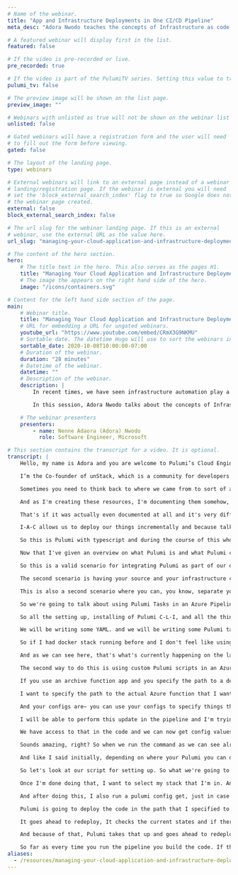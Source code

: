 ```yaml
---
# Name of the webinar.
title: "App and Infrastructure Deployments in One CI/CD Pipeline"
meta_desc: "Adora Nwodo teaches the concepts of Infrastructure as code and how you're able to treat infrastructure deployment code the same way you treat your source code."

# A featured webinar will display first in the list.
featured: false

# If the video is pre-recorded or live.
pre_recorded: true

# If the video is part of the PulumiTV series. Setting this value to true will list the video in the "PulumiTV" section.
pulumi_tv: false

# The preview image will be shown on the list page.
preview_image: ""

# Webinars with unlisted as true will not be shown on the webinar list
unlisted: false

# Gated webinars will have a registration form and the user will need
# to fill out the form before viewing.
gated: false

# The layout of the landing page.
type: webinars

# External webinars will link to an external page instead of a webinar
# landing/registration page. If the webinar is external you will need
# set the 'block_external_search_index' flag to true so Google does not index
# the webinar page created.
external: false
block_external_search_index: false

# The url slug for the webinar landing page. If this is an external
# webinar, use the external URL as the value here.
url_slug: "managing-your-cloud-application-and-infrastructure-deployment-in-one-pipeline"

# The content of the hero section.
hero:
    # The title text in the hero. This also serves as the pages H1.
    title: "Managing Your Cloud Application and Infrastructure Deployments in One CI/CD Pipeline"
    # The image the appears on the right hand side of the hero.
    image: "/icons/containers.svg"

# Content for the left hand side section of the page.
main:
    # Webinar title.
    title: "Managing Your Cloud Application and Infrastructure Deployments in One CI/CD Pipeline"
    # URL for embedding a URL for ungated webinars.
    youtube_url: "https://www.youtube.com/embed/CRmX3G9NKMU"
    # Sortable date. The datetime Hugo will use to sort the webinars in date order.
    sortable_date: 2020-10-08T10:00:00-07:00
    # Duration of the webinar.
    duration: "28 minutes"
    # Datetime of the webinar.
    datetime: ""
    # Description of the webinar.
    description: |
        In recent times, we have seen infrastructure automation play a very important role in building and shipping world class applications fast. We have seen how tools like Docker, Ansible, Puppet & Terraform can be used to automate infrastructure deployments.

        In this session, Adora Nwodo talks about the concepts of Infrastructure as code (IaC) and how you're able to treat your infrastructure deployment code the same way you treat your source code by being able to test, version and gracefully rollback your infrastructure deployment code.

    # The webinar presenters
    presenters:
        - name: Nenne Adaora (Adora) Nwodo
          role: Software Engineer, Microsoft

# This section contains the transcript for a video. It is optional.
transcript: |
    Hello, my name is Adora and you are welcome to Pulumi’s Cloud Engineering Summit. I am very excited to be giving this talk today. And in my talk, I would be taking you through how to manage your Cloud Applications and Infrastructure Deployments in One C-I-C-D Pipeline. But before I go any further or dive into the main details of today's talk, I want to quickly introduce myself. So as I have said at the beginning of the talk, my name is Adora and I am a Software Engineer at Microsoft Mixed Reality and I am Tech Content Creator at AdoraHack. I create a lot of YouTube videos for developers and I write articles as well.

    I’m the Co-founder of unStack, which is a community for developers to learn stuff hands-on. So we organize meetups where we mostly do workshops as opposed to anything else. I'm also on the advisory board for V-R-A-R-A Nigeria, which is the Nigeria chapter for the V-R-A-R Global Association and in a way I guess it's kind of makes sense because I am somebody that works in Mixed Reality and somebody that is really enthusiastic about extended reality and what we can do as people that live in this world with that technology, So before anything straight, you know, let's just go— let's just take a trip down memory lane. Seeing what's currently, you know, happening now and how I-A-C has made a lot of things easier in terms of you know, how we are able to manage our infrastructure.

    Sometimes you need to think back to where we came from to sort of appreciate where we currently are, you know, today. And just looking at what was in the past for people that were trying to do infrastructure deployments or just even somehow create infrastructure for whatever applications or services, whatever it is that they were trying to build in the past. It was a very tedious and error-prone process and I’ll explain why.  So I got Azure today and I choose to create a resource group. I choose to create an app service plan and then I go ahead and create a key vault, as well. I go ahead and create a static web app as well. I go ahead and create multiple resources that I need to bring my website to life. Right?

    And as I'm creating these resources, I'm documenting them somehow, but maybe some— somewhere in the middle of my entire devops process, I have a live site or something goes wrong and I have to quickly make some kind of configuration change to the particular environment that had the problem. But somehow I forgot to, for whatever reason document, that change or anything like that and now these states of the environments that I made that quick-fix in, and all my other environments, will be different and if I want to now create an entirely new environment, I will be creating off the knowledge that I already have of doing that was probably documented.

    That's if it was actually even documented at all and it's very difficult to maintain states across, you know, your different environments when you are trying to do deployment in steps, so you kind of— so if you have like a development environment, you have a staging environment, and you have a production environment you can't confidently say that your staging environment mirror—mirrors your production environment or vice-versa because in that moment you're not sure anymore because of individual tricks you've made here and there just to get something to work and you weren't maybe for some reason able to document or it escapes your mind or just wasn't even one of those things, right? I-A-C gives us, you know, version control.

    I-A-C allows us to deploy our things incrementally and because talking about Pulumi, it gives us a way to actually apply a setting design pattern to whatever infrastructure definition thing we want to do because with Pulumi I'm going to be using regular programming languages and then you can now decide, okay. I want to create for the different regions, I want it to be represented in this particular way. So as I'm going to be designing my cloud application, as I'm going to be designing my service, I'm going to be designing the app, I can also be thinking about ways to actually also design my infrastructure code thing, if that makes sense? Like I said, I think Pulumi is amazing because it gives us the ability to create our infrastructure with familiar programming languages and you can see this storage account over here.

    So this is Pulumi with typescript and during the course of this whole talk, I will be using typescript as a reference. But with Pulumi you can actually use a bunch of other programming languages. You can use C-Sharp. You can use Python you can use dot net and so many more amazing programming languages. So in this particular slide, we can see the typescript definition of a storage account. So I want to use Pulumi to create a storage account with— I want to use Pulumi’s typescript to create a storage account resource. And this is how I go ahead to you know, do that.

    Now that I've given an overview on what Pulumi is and what Pulumi can sort of like do for us, I tried not to go too deep into that because that's not what this talk is really focused on, but now that I’ve given a brief overview on that, I am going straight into the next part of this talk which is integrating Pulumi as part of our deployment process and there are two scenarios. So I'm going to be stating each scenario and possible implementations for those scenarios. So the first scenario is, you know separating infrastructure deployments from our source code deployment. So for whatever reason and this is not what this talk is focused on because like I said at the beginning of this talk, this talk is focused on being able to deploy our cloud applications and our infrastructure sideby-side in one C-I-C-D pipeline.

    So this is a valid scenario for integrating Pulumi as part of our deployment process and I just want to touch on it before I move on to the next thing which is the scenario that we actually care about in this context. So the first scenario is separating infrastructure deployments from our source code deployments and there are basically two ways to do that and you might want to do this thing for whatever reason at all. The first way is having multiple repos and then you could have like one repo for where all your infrastructure could would be and then you can have another repo for way or your application source code would be basically.

    The second scenario is having your source and your infrastructure code in the same repo, but having multiple pipelines for those things and depending on whatever conditions you set, the multiple pipelines will get triggered on different locations. So it could be that you only want to trigger the pipeline that does the infrastructure deployments when you actually edit code in the infrastructure directory. Every other time you want to run the pipeline that does the source deployments or you can decide, however, whatever condition that would make you want to have multiple pipelines and trigger them or more— on different locations.

    This is also a second scenario where you can, you know, separate your infrastructure deployments from your source code deployment. And in the second scenario, which is the one we are interested in in today's talk, is deploying infrastructure and source code changes simultaneously. Now in this scenario there are two ways to implement it. So the first way to implement this is by deploying your infrastructure with Pulumi Tasks. Are your source code with some custom YAML templates that you can write yourself. The second scenario would be deploying your infrastructure and your source code with custom Pulumi templates.

    So we're going to talk about using Pulumi Tasks in an Azure Pipeline and you can do— well you can do most of all these things regardless of whatever tool that you are using, right? So if you are using GitHub for example, if you are using Azure DevOps, for example, if you're using anything at all, if you're using CircleC-I. You can do all these things, you can do all these things with Pulumi as well. But for this talk, I'm basically talking about Azure because that's what I'm more familiar with. So using Pulumi Task and Azure Pipeline, Pulumi tasks would help you, you know, handle all the things that you need to do before you actually run the Pulumi command.

    So all the setting up, installing of Pulumi C-L-I, and all the things that you need. Then all you need to do basically is call— is use that Pulumi Task and specify the command you want to call along with other important things like your Pulumi access token for authentication. So we can see these two code snippets side-by-side. One is code for defining a function app resource in Pulumi using typescript and the other is using Pulumi Tasks what we would actually need to write to be able to run these Pulumi things in Azure pipelines. So as we can see, we have our function app and we've given it the name my function app. We have specified the app service planned location, our Resource Group, and things that we need in this function app resource. if we want to deploy this function app resource to some Azure subscription so that we can, you know, actually deploy an Azure function there and we can run the code and all of that.

    We will be writing some YAML. and we will be writing some Pulumi tasks. So I have two Pulumi Tasks here because I want to run two different Pulumi commands. So I've created a Pulumi Task that does a preview for me— a preview on all my resources just to be able to compare the current Pulumi state with what I want to do to decide, okay, how many things do I want to update? How many things do I want to create? How many things am I deleting? And what is actually going to get replaced? Just to identify how the state is going to be different. So I just want to be able to see what it looks like and if it's all good then go ahead and run a Pulumi Up. And Pulumi Up is actually what upgrades my Pulumi state to what I have currently specified that I want my new states to be in.

    So if I had docker stack running before and I don't feel like using docker anymore, and I want to switch to a serverless architecture, I can remove all the docker things and then switch to using a function app in that app service plan and have all those things go in for me. So Pulumi compares that state and does all of that for me, so I would do a Pulumi preview and do a Pulumi Up. However, if you look at these scripts properly, all that happens here is the infrastructure updates. It doesn't in any way actually update my source code and when I started this talk I talked about deploying our infrastructure and source code side-by-side in one C-I-C-D pipeline. So this is not what we need. However, this next thing is closer to what need, which is after running my Pulumi Preview and my Pulumi Up, I can go ahead to run a custom YAML template that goes to deploy my function to my new Pulumi resource in Azure for me.

    And as we can see here, that's what's currently happening on the last line. And as we can see here the names of the function apps are the same. So the function app name in my code is the same name in the pipeline so that when I say, okay, I'm creating these templates to go and deploy this function for me. It goes to deploy the function to this particular function’s resource. This particular function app. So this is the first scenario that I talked about initially, So this is the first scenario that I talked about initially, which is alright. This is the first implementation for our scenario that I talked about initially, which is deploying on my infra with Pulumi Tasks and deploying our source with custom YAML templates. Now, there's a second way to actually do this, which is the way that I prefer.

    The second way to do this is using custom Pulumi scripts in an Azure pipeline. So as opposed to using the Pulumi Tasks themselves, you can customize things to how, you know, you want them to be. And now let's take a look at how that works. I'm going to be talking about this in the context of a function app. But if you are doing docker and you're doing docker containers this also applies as well, but I'm going to be using— I'm going to be saying this in the context of a function app because I feel it's a lot faster to get by. So Pulumi has something called an archive function app that allows you to deploy a function archive alongside the function up Azure  resource when you are running Pulumi Up. So as opposed to just creating an Azure function app, creating that resource.

    If you use an archive function app and you specify the path to a deployment archive, to an actual function it will also deploy that function for you in one step so you don't have to do so much. So what this means that in like, unlike the previous scenario our infra and our source code gets deployed in one step, in one task at once. You don't have to actually do two things. You don't have to create a Pulumi Task and then go ahead to call a custom template that does that. All these things could be done in one step. So here I have my code for an archive function app. We can see that— it's a little bit different from what I had before with just the normal function app resource, because now I am adding something called a deployment archive.

    I want to specify the path to the actual Azure function that I want Pulumi to help me deploy to my Azure function app resource. I had— I want to have builds that function and I want to have a path to that function and I want to pass that path to Pulumi so that Pulumi can help me deploy whatever is in that path to my Azure function app. That's just basically what it is. And for me to go even further I want to show you two different files and I want to show you why these two different files are important. So we have the Pulumi configs. So depending on how many Pulumi stack you have, you would have multiple configs. So now I have a stack I call the test stack.

    And your configs are— you can use your configs to specify things that you want to be different across your different stacks across your different environments. It could be that, okay, you want your for example the location. That's one thing that we can use in this case. Let's say okay, you want your test stack to be deployed to West Europe. You want your staging to be deployed to like West U.S. 2. And then you want your production to be deployed to like a France central. In that kind of scenario it's always easy to specify those details that are stack related that are environment related in your Pulumi stack. And because of that I have chosen, because even in the pipeline I will be able to update my Pulumi stack config by running this command Pulumi config set, whatever the config name is and the config value.

    I will be able to perform this update in the pipeline and I'm trying to run away from scenarios where I have to hard code in a deployment path because what if things change and for whatever reason my function app does not build to that specific path anymore. Then I deploy something empty to my function app and I think that my function app is there when it's actually not there. So I want to be able to automate this whole process from the beginning to the end. I don't have to hard code at all. So I'm going to be paying attention to the Pulumi config, to the Pulumi stack config. I will also going to be paying attention to the command that will help us set our archive path. If we go back to the source code we can see that— that we have created an instance of the Pulumi config.

    We have access to that in the code and we can now get config values from our config. So in this case in the code, I'll be able to get the demployment’ archive config values and I can do whatever I want with it. So that means that when I set the value for my function deployment archive in the pipeline and I run Pulumi Up, and Pulumi is going through my code and doing all the things that it does to deploy infrastructure for me. What's going to happen is— because I run that command my configure updated and when Pulumi gets to my code and sees that it requires the deployment’s archive config value from my config. It goes to fetch that and because it's already there it fetches that path, puts that path in my archive function app and then when Pulumi is helping me create that archive function app it creates it, it fetches the built function from the path that I've specified for my archive and it goes ahead to deploy whatever is in that path to my function app itself.

    Sounds amazing, right? So when we run the command as we can see already the— the config get sets as we can see this. Now, let's get to Azure pipelines. So this is what the pipeline would look like. Instead of running a Pulumi Task, I go through and run this script and I've broken this script down into two different shell scripts. So I have a script to do setup, just in case I want to do the same setup somewhere else so that I follow the programming rules that say don't repeat yourself. And I've broken these scripts down into two things. and the other one that does the Pulumi C-L-I related things for me.

    And like I said initially, depending on where your Pulumi you can decide to be using Pulumi’s cloud. And if you're using Pulumi’s cloud then you have to pass on your access token to do authentication, But if you are using your own cloud, like you have your own storage accounts, and  your own storage blob, you will need to path in like your app client secret, your subscription I-D, your arm client I-D and your arm tenant I-D, because this thing today that I'm talking about, the pipeline, currently works with service principal authentication. So you need service principal identification to do what I'm saying that Pulumi can do for you in the pipeline today.

    So let's look at our script for setting up. So what we're going to be doing is downloading Pulumi, logging into Pulumi and downloading Node.js for our setup. So when it's time to run the Pulumi C-L-I scripts, then it's important to add the Pulumi— the path to the Pulumi executable to our path environment variable. it’s very important. So when we try to run the Pulumi command, it can pick it up and run. So the first thing we want to do is to switch to our Pulumi path— the path where our Pulumi project is and in this case it is the infra path. So I'm going to switch to infra, right? And then after doing that I want to install N-P-M and I want to build my Pulumi typescript project if that is necessary.

    Once I'm done doing that, I want to select my stack that I'm in. And in this case I'm using a test stack. So I go ahead and I run Pulumi stack select test, and after doing that, I can set my deployments archive config value. I go ahead and I set that config value to the archive path that I had already built, you know, because initially I talked about this. Before we get to the Pulumi path, there will be a chance that the function that we actually have we would have built it, would have tested it, would have published artifacts, would have done all of that. So we published the artifacts to a particular path. And that is the path that we want because once we specify that path to Pulumi, Pulumi goes to deploy whatever lies in that path to our function. So I'm going to do a Pulumi config sets, deployments archive, and I'm going to put that path right there and I'm pathing it into the script right? I'm pathing the path into the script so that it's dynamic and I don't have to hard code this path for any time.

    And after doing this, I also run a pulumi config get, just in case for whatever reason my path wasn't set so that it feels early on and I know just so that I don't go through that whole process of trying to run the Pulumi Up and then it doesn't deploy anything and I go to my app to my function app and I see that my function is empty and I wonder why for a few hours. I don't want to get into that debugging rabbit hole. So, um, I just want to put this out there just to be sure that it actually sets before and move on. And after I have done the important things, which is after I have set up, as I have switched my stack, and after I have set my deployments archive, I can go ahead and just run my Pulumi Up. And what’s going to happen is Pulumi’s going to create my Azure function app resource for me.

    Pulumi is going to deploy the code in the path that I specified to that Azure function app for me, And I did not have to do it in more than one step. So on that note we've seen how we can be able to use Pulumi to deploy both our infrastructure and our source code in one step. And like I said earlier on, this works beyond functions, right? I talked about the archive function app because it's a lot easier, but I've also done this with docker as well. So I know for a fact that this actually works. All you need to do is update the container registry in Pulumi. And when you run the Pulumi Up, Pulumi goes ahead to redeploy the thing for you. So in this case where we were updating our deployments archive path for functions, if you are doing some kind of docker or kubernetes related things, you will probably need to update your container registry as well. And it's the same effect.

    It goes ahead to redeploy, It checks the current states and if there's any changes at all, it redeploys the thing for you. So now you might be wondering if Pulumi is able to do this for me, what happens next time when I did not make any changes to my infrastructure, but I have updated my code? And because I have updated my code, I want to obviously deploy the update code to Pulumi. Like I said states. The new path in your archive function app is not going to be the same as the path that you had before because once you do like a C slash Archive slash Path 2 slash, at least something will be different, even if it’s just build I-D of the function.

    And because of that, Pulumi takes that up and goes ahead to redeploy that function to that function app for you every time. So because the state is different from what you did it yesterday at 4pm and now that you want to do it again today at 2pm, Pulumi says that the current states and the new proposed states are not the same because the path to the archives are not the same, right? So Pulumi goes ahead to redeploy that function on your behalf and Pulumi does that every time so you so you wouldn't— it would never be the case of because you did not update your infrastructure code, you are not going to get your updated source code.

    So far as every time you run the pipeline you build the code. If that happens, then Pulumi would always help you redeploy that build’s code to your function or to the container or whatever it is that that you need depending on how many times you do it. So on this note I, like I said earlier, we can now use Pulumi to deploy our infra and our source code in one step and that makes me really excited. Thank you so much for sticking around and watching my talk. Like I said, I'm really honored to be giving this talk, and I'm glad that I gave this talk and on that note. Thank you and bye.
aliases:
  - /resources/managing-your-cloud-application-and-infrastructure-deployment-in-one-pipeline
---
```

